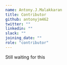 ```yaml
---
name: Antony.J.Malakkaran
title: Contributor
github: antonyjm462
twitter: ""
linkedin: ""
slack: ""
joining_date: ""
role: "contributor"
---
```


Still waiting for this

